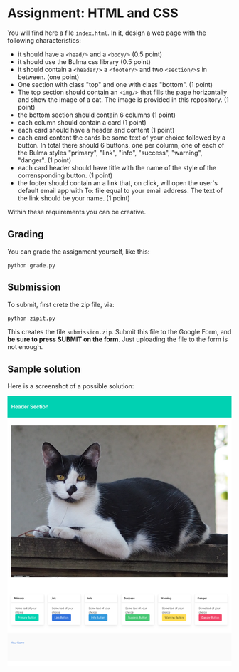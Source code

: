 # Assignment: HTML and CSS

You will find here a file `index.html`. 
In it, design a web page with the following characteristics:
- it should have a `<head/>` and a `<body/>` (0.5 point)
- it should use the Bulma css library (0.5 point)
- it should contain a `<header/>` a `<footer/>` and two `<section/>`s in between. (one point)
- One section with class "top" and one with class "bottom". (1 point)
- The top section should contain an `<img/>` that fills the page horizontally and show the image of a cat. The image is provided in this repository. (1 point)
- the bottom section should contain 6 columns (1 point)
- each column should contain a card (1 point)
- each card should have a header and content (1 point)
- each card content the cards be some text of your choice followed by a button. In total there should 6 buttons, one per column, one of each of the Bulma styles "primary", "link", "info", "success", "warning", "danger". (1 point)
- each card header should have title with the name of the style of the corrensponding button. (1 point)
- the footer should contain an a link that, on click, will open the user's default email app with To: file equal to your email address. The text of the link should be your name. (1 point)

Within these requirements you can be creative.

## Grading

You can grade the assignment yourself, like this: 

    python grade.py

## Submission

To submit, first crete the zip file, via: 

    python zipit.py

This creates the file `submission.zip`.  Submit this file to the Google Form, and **be sure to press SUBMIT on the form**.  Just uploading the file to the form is not enough. 

## Sample solution

Here is a screenshot of a possible solution:

![Sample solution](sample_solution.png)
